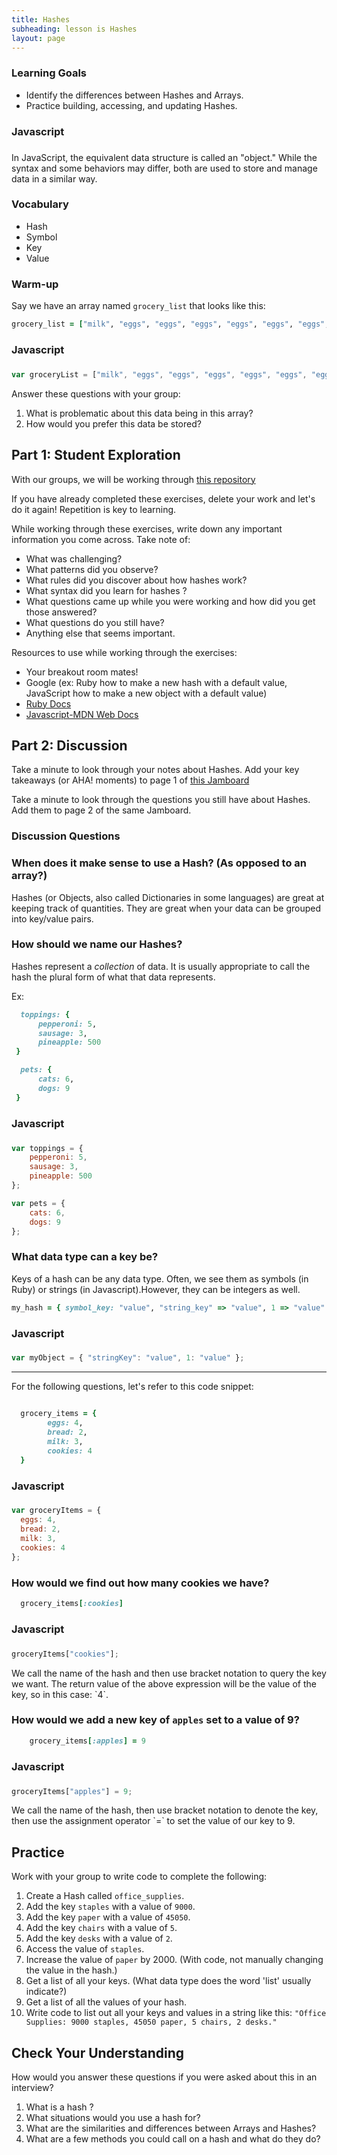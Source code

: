 ```yaml
---
title: Hashes
subheading: lesson is Hashes 
layout: page
---
```


### Learning Goals
- Identify the differences between Hashes and Arrays. 
- Practice building, accessing, and updating Hashes.
<section class="dropdown">

### Javascript <h3>
In JavaScript, the equivalent data structure is called an "object." While the syntax and some behaviors may differ, both are used to store and manage data in a similar way.
</section>

### Vocabulary
- Hash
- Symbol
- Key
- Value

### Warm-up
Say we have an array named `grocery_list` that looks like this:
```ruby
grocery_list = ["milk", "eggs", "eggs", "eggs", "eggs", "eggs", "eggs", "avocado", "avocado", "tortilla", "tortilla", "tortilla", "tortilla", "tortilla", "tortilla", "tortilla", "tortilla", "tortilla"]
```
<section class="dropdown">

### Javascript <h3>
```js
var groceryList = ["milk", "eggs", "eggs", "eggs", "eggs", "eggs", "eggs", "avocado", "avocado", "tortilla", "tortilla", "tortilla", "tortilla", "tortilla", "tortilla", "tortilla", "tortilla", "tortilla"]
```

</section>

Answer these questions with your group:
1. What is problematic about this data being in this array?
1. How would you prefer this data be stored?


## Part 1: Student Exploration

With our groups, we will be working through [this repository](https://github.com/turingschool-examples/se-mod1-exercises/blob/main/ruby_exercises/data-types/collections/spec/hashes_spec.rb)

If you have already completed these exercises, delete your work and let's do it again! Repetition is key to learning. 

While working through these exercises, write down any important information you come across. 
Take note of:
  - What was challenging? 
  - What patterns did you observe?
  - What rules did you discover about how hashes work?
  - What syntax did you learn for hashes ?
  - What questions came up while you were working and how did you get those answered?
  - What questions do you still have?
  - Anything else that seems important.

Resources to use while working through the exercises:
  - Your breakout room mates!
  - Google (ex: Ruby how to make a new hash with a default value, JavaScript how to make a new object with a default value)
  - [Ruby Docs](https://ruby-doc.org/core-2.7.0/Hash.html)
  - [Javascript-MDN Web Docs](https://developer.mozilla.org/en-US/docs/Web/JavaScript/Reference/Global_Objects/Object)

 
 

## Part 2: Discussion

Take a minute to look through your notes about Hashes. Add your key takeaways (or AHA! moments) to page 1 of [this Jamboard](https://jamboard.google.com/d/1MEYR4aLk3Sl6slB4Ad5xDlrMzBU3L4cFqoaJYDGz7cA/edit?usp=sharing) 

Take a minute to look through the questions you still have about Hashes. Add them to page 2 of the same Jamboard.

###  Discussion Questions

### When does it make sense to use a Hash? (As opposed to an array?)
  
Hashes (or Objects, also called Dictionaries in some languages) are great at keeping track of quantities. 
They are great when your data can be grouped into key/value pairs.  

### How should we name our Hashes?
  
Hashes represent a _collection_ of data. It is usually appropriate to call the hash the plural form of what that data represents. 
  
Ex:
```ruby
  toppings: {
      pepperoni: 5,
      sausage: 3,
      pineapple: 500
 }

  pets: {
      cats: 6,
      dogs: 9
 }
```  
<section class="dropdown">

### Javascript <h3>
```js
var toppings = {
    pepperoni: 5,
    sausage: 3,
    pineapple: 500
};

var pets = {
    cats: 6,
    dogs: 9
};
```

</section>


### What data type can a key be?
  
Keys of a hash can be any data type. 
Often, we see them as symbols (in Ruby) or strings (in Javascript).However, they can be integers as well.
```ruby
my_hash = { symbol_key: "value", "string_key" => "value", 1 => "value" }
```
<section class="dropdown">

### Javascript <h3>
```js
var myObject = { "stringKey": "value", 1: "value" };
```
</section>

------------------

For the following questions, let's refer to this code snippet:

```ruby

  grocery_items = {
        eggs: 4,
        bread: 2,
        milk: 3,
        cookies: 4  
  }
```

<section class="dropdown">

### Javascript <h3>
```js
var groceryItems = { 
  eggs: 4,
  bread: 2,
  milk: 3,
  cookies: 4  
};
```

</section>


### How would we find out how many cookies we have?
  
```ruby
  grocery_items[:cookies]
```
<section class="dropdown">

### Javascript <h3>
```js
groceryItems["cookies"];
```

</section>
We call the name of the hash and then use bracket notation to query the key we want. The return value of the above expression will be the value of the key, so in this case: `4`.



### How would we add a new key of `apples` set to a value of 9?
  
```ruby
    grocery_items[:apples] = 9
```
<section class="dropdown">

### Javascript <h3>
```js
groceryItems["apples"] = 9;
```

</section>
We call the name of the hash, then use bracket notation to denote the key, then use the assignment operator `=` to set the value of our key to 9. 



## Practice

Work with your group to write code to complete the following:

1. Create a Hash called `office_supplies`.
1. Add the key `staples` with a value of `9000`.
1. Add the key `paper` with a value of `45050`.
1. Add the key `chairs` with a value of `5`.
1. Add the key `desks` with a value of `2`.
1. Access the value of `staples`.
1. Increase the value of `paper` by 2000. (With code, not manually changing the value in the hash.)
1. Get a list of all your keys. (What data type does the word 'list' usually indicate?)
1. Get a list of all the values of your hash.
1. Write code to list out all your keys and values in a string like this: `"Office Supplies: 9000 staples, 45050 paper, 5 chairs, 2 desks."`

## Check Your Understanding
How would you answer these questions if you were asked about this in an interview? 

1. What is a hash ?
1. What situations would you use a hash  for?
1. What are the similarities and differences between Arrays and Hashes? 
1. What are a few methods you could call on a hash and what do they do?

